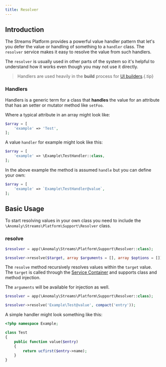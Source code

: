 ```yaml
---
title: Resolver
---
```


## Introduction

The Streams Platform provides a powerful value handler pattern that let's you defer the value or handling of something to a `handler` class. The `resolver` service makes it easy to resolve the value from such handlers.

The `resolver` is usually used in other parts of the system so it's helpful to understand how it works even though you may not use it directly.

> Handlers are used heavily in the **build** process for [UI builders](../ui).{.tip}

### Handlers

Handlers is a generic term for a class that **handles** the value for an attribute that has an setter or mutator method like `setFoo`.

Where a typical attribute in an array might look like:

```php
$array = [
    'example' => 'Test',
];
```

A value `handler` for example might look like this:

```php
$array = [
    'example' => \Example\TestHandler::class,
];
```

In the above example the method is assumed `handle` but you can define your own:

```php
$array = [
    'example' => `Example\TestHandler@value`,
];
```

## Basic Usage

To start resolving values in your own class you need to include the `\Anomaly\Streams\Platform\Support\Resolver` class.

### resolve

```php
$resolver = app(\Anomaly\Streams\Platform\Support\Resolver::class);

$resolver->resolve($target, array $arguments = [], array $options = []);
```

The `resolve` method recursively resolves values within the `target` value. The `target` is called through the [Service Container](../core-concepts/service-container) and supports class and method injection.

The `arguments` will be available for injection as well.

```php
$resolver = app(\Anomaly\Streams\Platform\Support\Resolver::class);

$resolver->resolve('Example\Test@value', compact('entry'));
```

A simple handler might look something like this:

```php
<?php namespace Example;

class Test
{
    public function value($entry)
    {
        return ucfirst($entry->name);
    }
}
```
